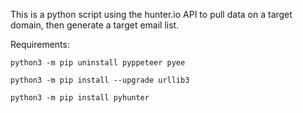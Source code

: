 This is a python script using the hunter.io API to pull data on a target domain, then generate a target email list.

Requirements: 

`python3 -m pip uninstall pyppeteer pyee`

`python3 -m pip install --upgrade urllib3`

`python3 -m pip install pyhunter`
